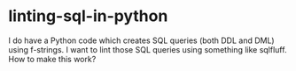 # linting-sql-in-python
I do have a Python code which creates SQL queries (both DDL and DML) using f-strings. I want to lint those SQL queries using something like sqlfluff. How to make this work?
